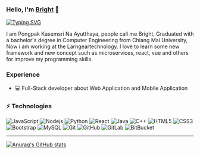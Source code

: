 ### Hello, I'm [Bright](http://github.com) 👋 

[![Typing SVG](https://readme-typing-svg.herokuapp.com/?lines=Software+Developer)](https://git.io/typing-svg)

I am Pongpak Kasemsri Na Ayutthaya, people call me Bright, Graduated with a bachelor's degree in Computer Engineering from Chiang Mai University, Now i am working at the Larngeartechnology. I love to learn some new framework and new concept such as microservices, react, vue and others for improve my programming skills.  

### Experience
* 💻 Full-Stack developer about Web Application and Mobile Application

### ⚡ Technologies
![JavaScript](https://img.shields.io/badge/-JavaScript-black?style=flat-square&logo=javascript)
![Nodejs](https://img.shields.io/badge/-Nodejs-black?style=flat-square&logo=Node.js)
![Python](https://img.shields.io/badge/-Python-black?style=flat-square&logo=Python)
![React](https://img.shields.io/badge/-React-black?style=flat-square&logo=react)
![Java](https://img.shields.io/badge/-java-E34A86?style=flat-square&logo=java)
![C++](https://img.shields.io/badge/-C++-00599C?style=flat-square&logo=c)
![HTML5](https://img.shields.io/badge/-HTML5-E34F26?style=flat-square&logo=html5&logoColor=white)
![CSS3](https://img.shields.io/badge/-CSS3-1572B6?style=flat-square&logo=css3)
![Bootstrap](https://img.shields.io/badge/-Bootstrap-563D7C?style=flat-square&logo=bootstrap)
![MySQL](https://img.shields.io/badge/-MySQL-black?style=flat-square&logo=mysql)
![Git](https://img.shields.io/badge/-Git-black?style=flat-square&logo=git)
![GitHub](https://img.shields.io/badge/-GitHub-181717?style=flat-square&logo=github)
![GitLab](https://img.shields.io/badge/-GitLab-FCA121?style=flat-square&logo=gitlab)
![BitBucket](https://img.shields.io/badge/-BitBucket-darkblue?style=flat-square&logo=bitbucket)

---

[![Anurag's GitHub stats](https://github-readme-stats.vercel.app/api?username=brightpongpak&show_icons=true)](https://github.com/anuraghazra/github-readme-stats)


<!-- [![Top Langs](https://github-readme-stats.vercel.app/api/top-langs/?username=brightpongpak&langs_count=8&layout=compact)](https://github.com/anuraghazra/github-readme-stats) -->
<!--![](https://komarev.com/ghpvc/?username=brightpongpak)
<!--
**brighttmpongpak/brightpongpak** is a ✨ _special_ ✨ repository because its `README.md` (this file) appears on your GitHub profile.
